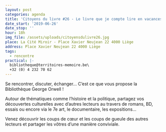 ```yaml
---
layout: post
categories: agenda
title: 'Citoyens du livre #26 - Le livre que je compte lire en vacances '
date_start: '2019-06-26'
date_stop: ''
hour: 18h
img_file: /assets/uploads/citoyensdulivre26.jpg
place: La Cité Miroir - Place Xavier Neujean 22 4000 Liège
address: Place Xavier Neujean 22 4000 Liège
tags:
  - rencontre
practical: |-
  bibliotheque@territoires-memoire.be\
  +32 (0) 4 232 70 62
---
```

Se rencontrer, discuter, échanger… C’est ce que vous propose la Bibliothèque George Orwell !

Autour de thématiques comme l’histoire et la politique, partagez vos découvertes culturelles avec d’autres lecteurs au travers de romans, BD, essais ou encore via le 7e art, le documentaire, les expositions…

Venez découvrir les coups de cœur et les coups de gueule des autres lecteurs et partager les vôtres d’une manière conviviale.
